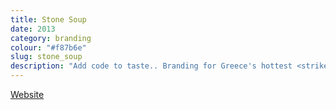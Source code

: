 ```yaml
---
title: Stone Soup
date: 2013
category: branding
colour: "#f87b6e"
slug: stone_soup
description: "Add code to taste.. Branding for Greece's hottest <strike>soup kitchen</strike> hacker venue."
---
```


[Website](http://stonesoup.io)